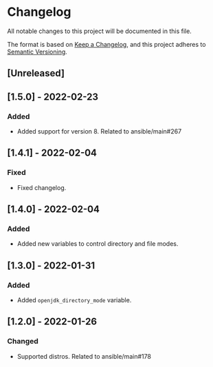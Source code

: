 # Changelog
All notable changes to this project will be documented in this file.

The format is based on [Keep a Changelog](https://keepachangelog.com/en/1.0.0/),
and this project adheres to [Semantic Versioning](https://semver.org/spec/v2.0.0.html).

## [Unreleased]

## [1.5.0] - 2022-02-23
### Added
- Added support for version 8. Related to ansible/main#267

## [1.4.1] - 2022-02-04
### Fixed
- Fixed changelog.

## [1.4.0] - 2022-02-04
### Added
- Added new variables to control directory and file modes.

## [1.3.0] - 2022-01-31
### Added
- Added `openjdk_directory_mode` variable.

## [1.2.0] - 2022-01-26
### Changed
- Supported distros. Related to ansible/main#178
